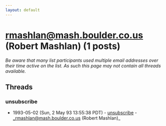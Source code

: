 ```yaml
---
layout: default
---
```


# rmashlan@mash.boulder.co.us (Robert Mashlan) (1 posts)

_Be aware that many list participants used multiple email addresses over their time active on the list. As such this page may not contain all threads available._

## Threads

### unsubscribe
+ 1993-05-02 (Sun, 2 May 93 13:55:38 PDT) - [unsubscribe](/archive/1993/05/0ad28517b14a879d291505ea3c83b70ad5f562634657fb5c1e9a25b120125c92) - _rmashlan@mash.boulder.co.us (Robert Mashlan)_

